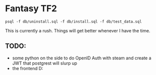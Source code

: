 # Fantasy TF2


    psql -f db/uninstall.sql -f db/install.sql -f db/test_data.sql


This is currently a rush. Things will get better whenever I have the time.


## TODO:

- some python on the side to do OpenID Auth with steam and create a JWT that postgrest will slurp up
- the frontend D:
